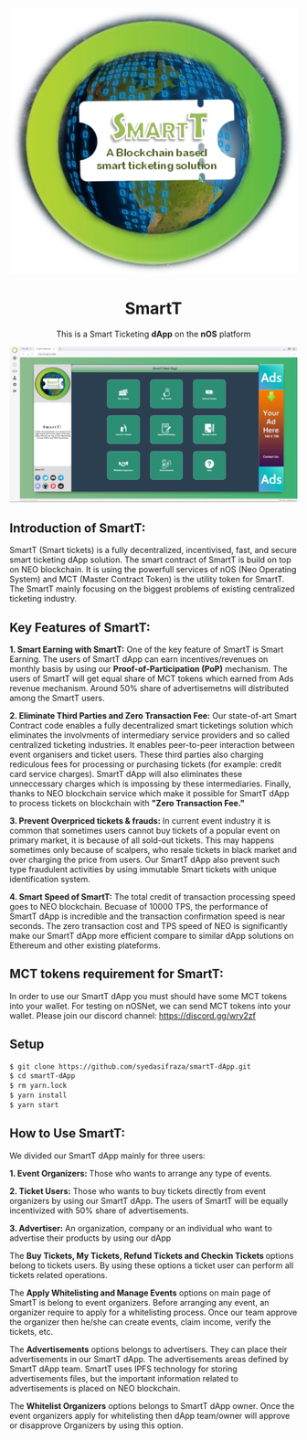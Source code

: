 <p align="center">
  <img src="./smartt-logo.png" /> 
</p>

<h1 align="center">SmartT</h1>

<p align="center">
  This is a Smart Ticketing <strong>dApp</strong> on the <strong>nOS</strong> platform
</p>

<p align="center">
  <img src="./Smartt-screen.png" /> 
</p>

## Introduction of SmartT:
SmartT (Smart tickets) is a fully decentralized, incentivised, fast, and secure smart ticketing dApp solution. The smart contract of SmartT is build on top on NEO blockchain. It is using the powerfull services of nOS (Neo Operating System) and MCT (Master Contract Token) is the utility token for SmartT. The SmartT mainly focusing on the biggest problems of existing centralized ticketing industry.

## Key Features of SmartT:
<strong>1. Smart Earning with SmartT:</strong> One of the key feature of SmartT is Smart Earning. The users of SmartT dApp can earn incentives/revenues on monthly basis by using our <strong>Proof-of-Participation (PoP)</strong> mechanism. The users of SmartT will get equal share of MCT tokens which earned from Ads revenue mechanism. Around 50% share of advertisemetns will distributed among the SmartT users.

<strong>2. Eliminate Third Parties and Zero Transaction Fee:</strong> Our state-of-art Smart Contract code enables a fully decentralized smart ticketings solution which eliminates the involvments of intermediary service providers and so called centralized ticketing industries. It enables peer-to-peer interaction between event organisers and ticket users. These third parties also charging rediculous fees for processing or purchasing tickets (for example: credit card service charges). SmartT dApp will also eliminates these unneccessary charges which is impossing by these intermediaries. Finally, thanks to NEO blockchain service which make it possible for SmartT dApp to process tickets on blockchain with <strong>"Zero Transaction Fee."</strong>

<strong>3. Prevent Overpriced tickets & frauds:</strong> In current event industry it is common that sometimes users cannot buy tickets of a popular event on primary market, it is because of all sold-out tickets. This may happens sometimes only because of scalpers, who resale tickets in black market and over charging the price from users. Our SmartT dApp also prevent such type fraudulent activities by using immutable Smart tickets with unique identification system.


<strong>4. Smart Speed of SmartT:</strong> The total credit of transaction processing speed goes to NEO blockchain. Becuase of 10000 TPS, the performance of SmartT dApp is incredible and the transaction confirmation speed is near seconds. The zero transaction cost and TPS speed of NEO is significantly make our SmartT dApp more efficient compare to similar dApp solutions on Ethereum and other existing plateforms.

            
## MCT tokens requirement for SmartT:
In order to use our SmartT dApp you must should have some MCT tokens into your wallet. For testing on nOSNet, we can send MCT tokens into your wallet. Please join our discord channel: https://discord.gg/wry2zf

## Setup
```bash
$ git clone https://github.com/syedasifraza/smartT-dApp.git
$ cd smartT-dApp
$ rm yarn.lock
$ yarn install
$ yarn start
```

## How to Use SmartT:

We divided our SmartT dApp mainly for three users:

<strong>1. Event Organizers:</strong> Those who wants to arrange any type of events.
 
<strong>2. Ticket Users:</strong> Those who wants to buy tickets directly from event organizers by using our SmartT dApp. The users of SmartT will be equally incentivized with 50% share of advertisements.

<strong>3. Advertiser:</strong> An organization, company or an individual who want to advertise their products by using our dApp

The <strong> Buy Tickets, My Tickets, Refund Tickets and Checkin Tickets </strong> options belong to tickets users. By using these options a ticket user can perform all tickets related operations.

The <strong> Apply Whitelisting and Manage Events</strong> options on main page of SmartT is belong to event organizers. Before arranging any event, an organizer require to apply for a whitelisting process. Once our team approve the organizer then he/she can create events, claim income, verify the tickets, etc.

The <strong> Advertisements</strong> options belongs to advertisers. They can place their advertisements in our SmartT dApp. The advertisements areas defined by SmartT dApp team. SmartT uses IPFS technology for storing advertisements files, but the important information related to advertisements is placed on NEO blockchain.

The <strong>Whitelist Organizers</strong> options belongs to SmartT dApp owner. Once the event organizers apply for whitelisting then dApp team/owner will approve or disapprove Organizers by using this option.

